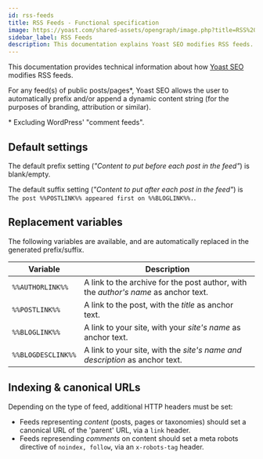 ```yaml
---
id: rss-feeds
title: RSS Feeds - Functional specification
image: https://yoast.com/shared-assets/opengraph/image.php?title=RSS%20Feeds%20-%20Functional%20specification
sidebar_label: RSS Feeds
description: This documentation explains Yoast SEO modifies RSS feeds.
---
```

This documentation provides technical information about how [Yoast SEO](https://yoast.com/wordpress/plugins/seo/) modifies RSS feeds.

For any feed(s) of public posts/pages*, Yoast SEO allows the user to automatically prefix and/or append a dynamic content string (for the purposes of branding, attribution or similar).

\* Excluding WordPress' "comment feeds".

## Default settings
The default prefix setting (_"Content to put before each post in the feed"_) is blank/empty.

The default suffix setting (_"Content to put after each post in the feed"_) is `The post %%POSTLINK%% appeared first on %%BLOGLINK%%.`.

## Replacement variables

The following variables are available, and are automatically replaced in the generated prefix/suffix.

| Variable | Description |
|--|----|
| `%%AUTHORLINK%%` | A link to the archive for the post author, with the _author's name_ as anchor text. |
| `%%POSTLINK%%` | A link to the post, with the _title_ as anchor text. |
| `%%BLOGLINK%%` | A link to your site, with your _site's name_ as anchor text. |
| `%%BLOGDESCLINK%%` | A link to your site, with the _site's name and description_ as anchor text. |

## Indexing & canonical URLs
Depending on the type of feed, additional HTTP headers must be set:

* Feeds representing *content* (posts, pages or taxonomies) should set a canonical URL of the 'parent' URL, via a `link` header.
* Feeds represending *comments* on content should set a meta robots directive of `noindex, follow`, via an `x-robots-tag` header.
